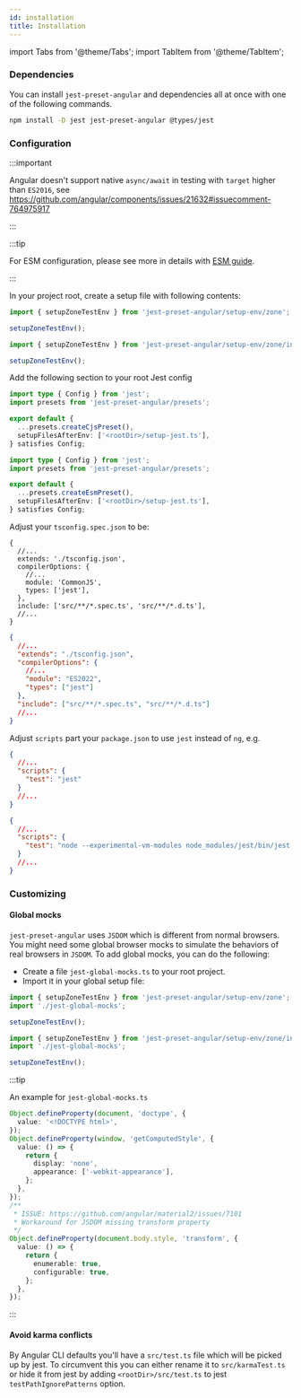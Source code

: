 ```yaml
---
id: installation
title: Installation
---
```


import Tabs from '@theme/Tabs';
import TabItem from '@theme/TabItem';

### Dependencies

You can install `jest-preset-angular` and dependencies all at once with one of the following commands.

```bash npm2yarn
npm install -D jest jest-preset-angular @types/jest
```

### Configuration

:::important

Angular doesn't support native `async/await` in testing with `target` higher than `ES2016`, see https://github.com/angular/components/issues/21632#issuecomment-764975917

:::

:::tip

For ESM configuration, please see more in details with [ESM guide](../guides/esm-support).

:::

In your project root, create a setup file with following contents:

```ts title="setup-jest.ts" tab={"label":"Setup file CJS"}
import { setupZoneTestEnv } from 'jest-preset-angular/setup-env/zone';

setupZoneTestEnv();
```

```ts title="setup-jest.ts" tab={"label":"Setup file ESM"}
import { setupZoneTestEnv } from 'jest-preset-angular/setup-env/zone/index.mjs';

setupZoneTestEnv();
```

Add the following section to your root Jest config

```ts title="jest.config.ts" tab={"label":"Jest config CJS"}
import type { Config } from 'jest';
import presets from 'jest-preset-angular/presets';

export default {
  ...presets.createCjsPreset(),
  setupFilesAfterEnv: ['<rootDir>/setup-jest.ts'],
} satisfies Config;
```

```ts title="jest.config.ts" tab={"label":"Jest config ESM"}
import type { Config } from 'jest';
import presets from 'jest-preset-angular/presets';

export default {
  ...presets.createEsmPreset(),
  setupFilesAfterEnv: ['<rootDir>/setup-jest.ts'],
} satisfies Config;
```

Adjust your `tsconfig.spec.json` to be:

```json5 title="tsconfig.spec.json" tab={"label": "Tsconfig CJS"}
{
  //...
  extends: './tsconfig.json',
  compilerOptions: {
    //...
    module: 'CommonJS',
    types: ['jest'],
  },
  include: ['src/**/*.spec.ts', 'src/**/*.d.ts'],
  //...
}
```

```json title="tsconfig.spec.json" tab={"label": "Tsconfig ESM"}
{
  //...
  "extends": "./tsconfig.json",
  "compilerOptions": {
    //...
    "module": "ES2022",
    "types": ["jest"]
  },
  "include": ["src/**/*.spec.ts", "src/**/*.d.ts"]
  //...
}
```

Adjust `scripts` part your `package.json` to use `jest` instead of `ng`, e.g.

```json title="package.json" tab={"label": "package.json for CJS"}
{
  //...
  "scripts": {
    "test": "jest"
  }
  //...
}
```

```json title="package.json" tab={"label": "package.json for ESM"}
{
  //...
  "scripts": {
    "test": "node --experimental-vm-modules node_modules/jest/bin/jest.js"
  }
  //...
}
```

### Customizing

#### Global mocks

`jest-preset-angular` uses `JSDOM` which is different from normal browsers. You might need some global browser mocks to
simulate the behaviors of real browsers in `JSDOM`. To add global mocks, you can do the following:

- Create a file `jest-global-mocks.ts` to your root project.
- Import it in your global setup file:

```ts title="setup-jest.ts" tab={"label":"Setup file CJS"}
import { setupZoneTestEnv } from 'jest-preset-angular/setup-env/zone';
import './jest-global-mocks';

setupZoneTestEnv();
```

```ts title="setup-jest.ts" tab={"label":"Setup file ESM"}
import { setupZoneTestEnv } from 'jest-preset-angular/setup-env/zone/index.mjs';
import './jest-global-mocks';

setupZoneTestEnv();
```

:::tip

An example for `jest-global-mocks.ts`

```ts title="jest-global-mocks.ts"
Object.defineProperty(document, 'doctype', {
  value: '<!DOCTYPE html>',
});
Object.defineProperty(window, 'getComputedStyle', {
  value: () => {
    return {
      display: 'none',
      appearance: ['-webkit-appearance'],
    };
  },
});
/**
 * ISSUE: https://github.com/angular/material2/issues/7101
 * Workaround for JSDOM missing transform property
 */
Object.defineProperty(document.body.style, 'transform', {
  value: () => {
    return {
      enumerable: true,
      configurable: true,
    };
  },
});
```

:::

#### Avoid karma conflicts

By Angular CLI defaults you'll have a `src/test.ts` file which will be picked up by jest. To circumvent this you can either rename it to `src/karmaTest.ts` or hide it from jest by adding `<rootDir>/src/test.ts` to jest `testPathIgnorePatterns` option.
